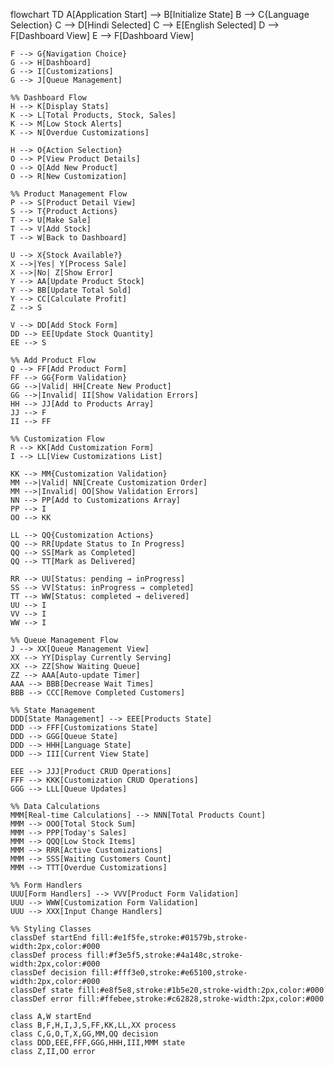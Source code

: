 flowchart TD
    A[Application Start] --> B[Initialize State]
    B --> C{Language Selection}
    C --> D[Hindi Selected] 
    C --> E[English Selected]
    D --> F[Dashboard View]
    E --> F[Dashboard View]
    
    F --> G{Navigation Choice}
    G --> H[Dashboard]
    G --> I[Customizations]
    G --> J[Queue Management]
    
    %% Dashboard Flow
    H --> K[Display Stats]
    K --> L[Total Products, Stock, Sales]
    K --> M[Low Stock Alerts]
    K --> N[Overdue Customizations]
    
    H --> O{Action Selection}
    O --> P[View Product Details]
    O --> Q[Add New Product]
    O --> R[New Customization]
    
    %% Product Management Flow
    P --> S[Product Detail View]
    S --> T{Product Actions}
    T --> U[Make Sale]
    T --> V[Add Stock]
    T --> W[Back to Dashboard]
    
    U --> X{Stock Available?}
    X -->|Yes| Y[Process Sale]
    X -->|No| Z[Show Error]
    Y --> AA[Update Product Stock]
    Y --> BB[Update Total Sold]
    Y --> CC[Calculate Profit]
    Z --> S
    
    V --> DD[Add Stock Form]
    DD --> EE[Update Stock Quantity]
    EE --> S
    
    %% Add Product Flow
    Q --> FF[Add Product Form]
    FF --> GG{Form Validation}
    GG -->|Valid| HH[Create New Product]
    GG -->|Invalid| II[Show Validation Errors]
    HH --> JJ[Add to Products Array]
    JJ --> F
    II --> FF
    
    %% Customization Flow
    R --> KK[Add Customization Form]
    I --> LL[View Customizations List]
    
    KK --> MM{Customization Validation}
    MM -->|Valid| NN[Create Customization Order]
    MM -->|Invalid| OO[Show Validation Errors]
    NN --> PP[Add to Customizations Array]
    PP --> I
    OO --> KK
    
    LL --> QQ{Customization Actions}
    QQ --> RR[Update Status to In Progress]
    QQ --> SS[Mark as Completed]
    QQ --> TT[Mark as Delivered]
    
    RR --> UU[Status: pending → inProgress]
    SS --> VV[Status: inProgress → completed]
    TT --> WW[Status: completed → delivered]
    UU --> I
    VV --> I
    WW --> I
    
    %% Queue Management Flow
    J --> XX[Queue Management View]
    XX --> YY[Display Currently Serving]
    XX --> ZZ[Show Waiting Queue]
    ZZ --> AAA[Auto-update Timer]
    AAA --> BBB[Decrease Wait Times]
    BBB --> CCC[Remove Completed Customers]
    
    %% State Management
    DDD[State Management] --> EEE[Products State]
    DDD --> FFF[Customizations State]
    DDD --> GGG[Queue State]
    DDD --> HHH[Language State]
    DDD --> III[Current View State]
    
    EEE --> JJJ[Product CRUD Operations]
    FFF --> KKK[Customization CRUD Operations]
    GGG --> LLL[Queue Updates]
    
    %% Data Calculations
    MMM[Real-time Calculations] --> NNN[Total Products Count]
    MMM --> OOO[Total Stock Sum]
    MMM --> PPP[Today's Sales]
    MMM --> QQQ[Low Stock Items]
    MMM --> RRR[Active Customizations]
    MMM --> SSS[Waiting Customers Count]
    MMM --> TTT[Overdue Customizations]
    
    %% Form Handlers
    UUU[Form Handlers] --> VVV[Product Form Validation]
    UUU --> WWW[Customization Form Validation]
    UUU --> XXX[Input Change Handlers]
    
    %% Styling Classes
    classDef startEnd fill:#e1f5fe,stroke:#01579b,stroke-width:2px,color:#000
    classDef process fill:#f3e5f5,stroke:#4a148c,stroke-width:2px,color:#000
    classDef decision fill:#fff3e0,stroke:#e65100,stroke-width:2px,color:#000
    classDef state fill:#e8f5e8,stroke:#1b5e20,stroke-width:2px,color:#000
    classDef error fill:#ffebee,stroke:#c62828,stroke-width:2px,color:#000
    
    class A,W startEnd
    class B,F,H,I,J,S,FF,KK,LL,XX process
    class C,G,O,T,X,GG,MM,QQ decision
    class DDD,EEE,FFF,GGG,HHH,III,MMM state
    class Z,II,OO error
